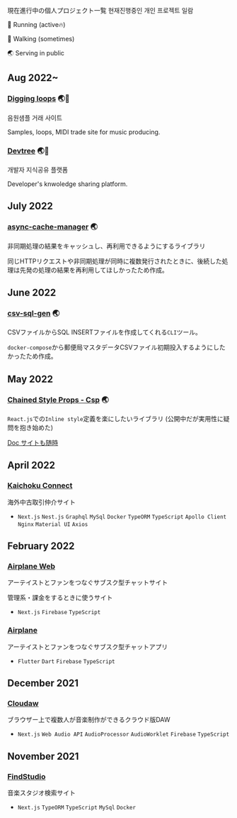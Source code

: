 現在進行中の個人プロジェクト一覧
현재진행중인 개인 프로젝트 일람

🏃 Running (active🔥)

🚶 Walking (sometimes)

🌏 Serving in public

## Aug 2022~

### [Digging loops](http://35.79.51.6/) 🌏🚶

음원샘플 거래 사이트

Samples, loops, MIDI trade site for music producing.

### [Devtree](http://35.79.53.171/) 🌏🚶

개발자 지식공유 플랫폼

Developer's knwoledge sharing platform.

## July 2022

### [async-cache-manager](https://github.com/laptise/async-cache-manager) 🌏

非同期処理の結果をキャッシュし、再利用できるようにするライブラリ

同じHTTPリクエストや非同期処理が同時に複数発行されたときに、後続した処理は先発の処理の結果を再利用してほしかったため作成。

## June 2022

### [csv-sql-gen](https://github.com/laptise/csv-sql-gen) 🌏

CSVファイルからSQL INSERTファイルを作成してくれる`CLI`ツール。

`docker-compose`から郵便局マスタデータCSVファイル初期投入するようにしたかったため作成。

## May 2022

### [Chained Style Props - Csp](https://github.com/laptise/chained-style-props) 🌏

`React.js`での`Inline style`定義を楽にしたいライブラリ (公開中だが実用性に疑問を抱き始めた)

[Doc サイトも随時](https://github.com/laptise/csp-doc) 

## April 2022 

### [Kaichoku Connect](https://github.com/laptise/kaichoku-connect) 

海外中古取引仲介サイト

- `Next.js` `Nest.js` `Graphql` `MySql` `Docker` `TypeORM` `TypeScript` `Apollo Client` `Nginx` `Material UI` `Axios`

## February 2022

### [Airplane Web](https://github.com/laptise/airplane-web) 

アーテイストとファンをつなぐサブスク型チャットサイト

管理系・課金をするときに使うサイト

- `Next.js` `Firebase` `TypeScript`

### [Airplane](https://github.com/laptise/airplane)

アーテイストとファンをつなぐサブスク型チャットアプリ

- `Flutter` `Dart` `Firebase` `TypeScript`

## December 2021

### [Cloudaw](https://github.com/laptise/cloudaw) 

ブラウザー上で複数人が音楽制作ができるクラウド版DAW

- `Next.js` `Web Audio API` `AudioProcessor` `AudioWorklet` `Firebase` `TypeScript`

## November 2021 

### [FindStudio](https://github.com/laptise/find-studio)

音楽スタジオ検索サイト

- `Next.js` `TypeORM` `TypeScript` `MySql` `Docker`
